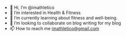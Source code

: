 - 👋 Hi, I’m @imathletico
- 👀 I’m interested in Health & Fitness
- 🌱 I’m currently learning about fitness and well-being.
- 💞️ I’m looking to collaborate on blog writing for my blog
- 📫 How to reach me imathletico@gmail.com

<!---
imathletico/imathletico is a ✨ special ✨ repository because its `README.md` (this file) appears on your GitHub profile.
You can click the Preview link to take a look at your changes.
--->
